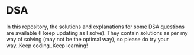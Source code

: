 # DSA
In this repository, the solutions and explanations for some DSA questions are available (I keep updating as I solve).
They contain solutions as per my way of solving (may not be the optimal way), so please do try your way..Keep coding..Keep learning!

